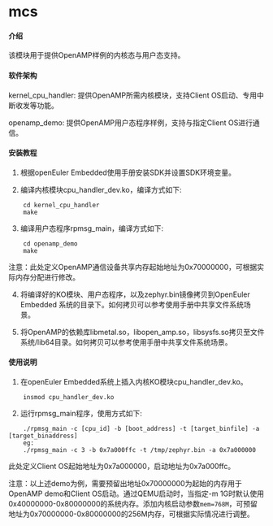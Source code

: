 # mcs

#### 介绍

该模块用于提供OpenAMP样例的内核态与用户态支持。

#### 软件架构

kernel_cpu_handler:  提供OpenAMP所需内核模块，支持Client OS启动、专用中断收发等功能。

openamp_demo: 提供OpenAMP用户态程序样例，支持与指定Client OS进行通信。


#### 安装教程

1. 根据openEuler Embedded使用手册安装SDK并设置SDK环境变量。

2. 编译内核模块cpu_handler_dev.ko，编译方式如下:

````
    cd kernel_cpu_handler
    make
````

3. 编译用户态程序rpmsg_main，编译方式如下:

````
    cd openamp_demo
    make
````

注意：此处定义OpenAMP通信设备共享内存起始地址为0x70000000，可根据实际内存分配进行修改。

4. 将编译好的KO模块、用户态程序，以及zephyr.bin镜像拷贝到OpenEuler Embedded 系统的目录下。如何拷贝可以参考使用手册中共享文件系统场景。

5. 将OpenAMP的依赖库libmetal.so，libopen_amp.so，libsysfs.so拷贝至文件系统/lib64目录。如何拷贝可以参考使用手册中共享文件系统场景。

#### 使用说明

1.  在openEuler Embedded系统上插入内核KO模块cpu_handler_dev.ko。

````
    insmod cpu_handler_dev.ko
````

2.  运行rpmsg_main程序，使用方式如下:

````
    ./rpmsg_main -c [cpu_id] -b [boot_address] -t [target_binfile] -a [target_binaddress]
    eg:
    ./rpmsg_main -c 3 -b 0x7a000ffc -t /tmp/zephyr.bin -a 0x7a000000
````

此处定义Client OS起始地址为0x7a000000，启动地址为0x7a000ffc。

注意：以上述demo为例，需要预留出地址0x70000000为起始的内存用于OpenAMP demo和Client OS启动。通过QEMU启动时，当指定-m 1G时默认使用0x40000000-0x80000000的系统内存。添加内核启动参数`mem=768M`，可预留地址为0x70000000-0x80000000的256M内存，可根据实际情况进行调整。
